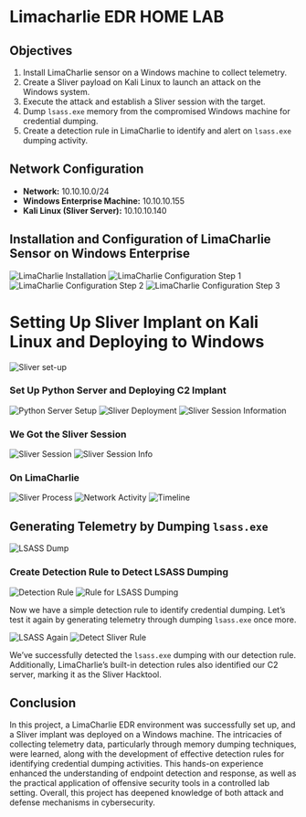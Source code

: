 # Limacharlie EDR HOME LAB

## Objectives

1. Install LimaCharlie sensor on a Windows machine to collect telemetry.
2. Create a Sliver payload on Kali Linux to launch an attack on the Windows system.
3. Execute the attack and establish a Sliver session with the target.
4. Dump `lsass.exe` memory from the compromised Windows machine for credential dumping.
5. Create a detection rule in LimaCharlie to identify and alert on `lsass.exe` dumping activity.

## Network Configuration

- **Network:** 10.10.10.0/24
- **Windows Enterprise Machine:** 10.10.10.155
- **Kali Linux (Sliver Server):** 10.10.10.140

## Installation and Configuration of LimaCharlie Sensor on Windows Enterprise

![LimaCharlie Installation](images/lima.png)
![LimaCharlie Configuration Step 1](images/lima2.png)
![LimaCharlie Configuration Step 2](images/lima3.png)
![LimaCharlie Configuration Step 3](images/lima4.png)

# Setting Up Sliver Implant on Kali Linux and Deploying to Windows

![Sliver set-up](images/implants-sliver.png)

### Set Up Python Server and Deploying C2 Implant

![Python Server Setup](images/py.png)
![Sliver Deployment](images/sliver.png)
![Sliver Session Information](images/sliver2.png)

### We Got the Sliver Session

![Sliver Session](images/sliver-session.png)
![Sliver Session Info](images/sliver-session-info.png)

### On LimaCharlie

![Sliver Process](images/sliver-process.png)
![Network Activity](images/network.png)
![Timeline](images/timeline.png)

## Generating Telemetry by Dumping `lsass.exe`

![LSASS Dump](images/lsaasdump.png)

### Create Detection Rule to Detect LSASS Dumping

![Detection Rule](images/dr-rule.png)
![Rule for LSASS Dumping](images/rule-lsaaa.png)

Now we have a simple detection rule to identify credential dumping. Let’s test it again by generating telemetry through dumping `lsass.exe` once more.

![LSASS Again](images/LSAAAS.png)
![Detect Sliver Rule](images/detectsliver-rule.png)

We’ve successfully detected the `lsass.exe` dumping with our detection rule. Additionally, LimaCharlie’s built-in detection rules also identified our C2 server, marking it as the Sliver Hacktool.

## Conclusion

In this project, a LimaCharlie EDR environment was successfully set up, and a Sliver implant was deployed on a Windows machine. The intricacies of collecting telemetry data, particularly through memory dumping techniques, were learned, along with the development of effective detection rules for identifying credential dumping activities. This hands-on experience enhanced the understanding of endpoint detection and response, as well as the practical application of offensive security tools in a controlled lab setting. Overall, this project has deepened knowledge of both attack and defense mechanisms in cybersecurity.


